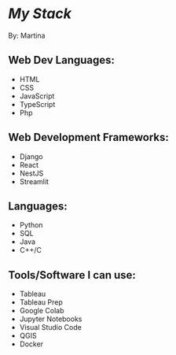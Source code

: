 # *My Stack*
By: Martina

## Web Dev Languages:
- HTML 
- CSS 
- JavaScript 
- TypeScript 
- Php 

## Web Development Frameworks:
- Django 
- React 
- NestJS 
- Streamlit 

## Languages:
- Python 
- SQL 
- Java 
- C++/C 

## Tools/Software I can use:
- Tableau 
- Tableau Prep 
- Google Colab
- Jupyter Notebooks 
- Visual Studio Code 
- QGIS  
- Docker 
